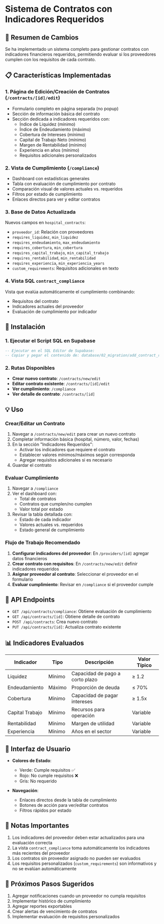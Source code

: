 # Sistema de Contratos con Indicadores Requeridos

## 🎯 Resumen de Cambios

Se ha implementado un sistema completo para gestionar contratos con indicadores financieros requeridos, permitiendo evaluar si los proveedores cumplen con los requisitos de cada contrato.

## 📋 Características Implementadas

### 1. **Página de Edición/Creación de Contratos** (`/contracts/[id]/edit`)
- Formulario completo en página separada (no popup)
- Sección de información básica del contrato
- Sección dedicada a indicadores requeridos con:
  - Índice de Liquidez (mínimo)
  - Índice de Endeudamiento (máximo)
  - Cobertura de Intereses (mínimo)
  - Capital de Trabajo Neto (mínimo)
  - Margen de Rentabilidad (mínimo)
  - Experiencia en años (mínimo)
  - Requisitos adicionales personalizados

### 2. **Vista de Cumplimiento** (`/compliance`)
- Dashboard con estadísticas generales
- Tabla con evaluación de cumplimiento por contrato
- Comparación visual de valores actuales vs. requeridos
- Filtros por estado de cumplimiento
- Enlaces directos para ver y editar contratos

### 3. **Base de Datos Actualizada**
Nuevos campos en `hospital_contracts`:
- `proveedor_id`: Relación con proveedores
- `requires_liquidez`, `min_liquidez`
- `requires_endeudamiento`, `max_endeudamiento`
- `requires_cobertura`, `min_cobertura`
- `requires_capital_trabajo`, `min_capital_trabajo`
- `requires_rentabilidad`, `min_rentabilidad`
- `requires_experiencia`, `min_experiencia_years`
- `custom_requirements`: Requisitos adicionales en texto

### 4. **Vista SQL `contract_compliance`**
Vista que evalúa automáticamente el cumplimiento combinando:
- Requisitos del contrato
- Indicadores actuales del proveedor
- Evaluación de cumplimiento por indicador

## 🚀 Instalación

### 1. Ejecutar el Script SQL en Supabase

```sql
-- Ejecutar en el SQL Editor de Supabase:
-- Copiar y pegar el contenido de: database/02_migration/add_contract_requirements.sql
```

### 2. Rutas Disponibles

- **Crear nuevo contrato**: `/contracts/new/edit`
- **Editar contrato existente**: `/contracts/[id]/edit`
- **Ver cumplimiento**: `/compliance`
- **Ver detalle de contrato**: `/contracts/[id]`

## 💡 Uso

### Crear/Editar un Contrato

1. Navegar a `/contracts/new/edit` para crear un nuevo contrato
2. Completar información básica (hospital, número, valor, fechas)
3. En la sección "Indicadores Requeridos":
   - Activar los indicadores que requiere el contrato
   - Establecer valores mínimos/máximos según corresponda
   - Agregar requisitos adicionales si es necesario
4. Guardar el contrato

### Evaluar Cumplimiento

1. Navegar a `/compliance`
2. Ver el dashboard con:
   - Total de contratos
   - Contratos que cumplen/no cumplen
   - Valor total por estado
3. Revisar la tabla detallada con:
   - Estado de cada indicador
   - Valores actuales vs. requeridos
   - Estado general de cumplimiento

### Flujo de Trabajo Recomendado

1. **Configurar indicadores del proveedor**: En `/providers/[id]` agregar datos financieros
2. **Crear contrato con requisitos**: En `/contracts/new/edit` definir indicadores requeridos
3. **Asignar proveedor al contrato**: Seleccionar el proveedor en el formulario
4. **Evaluar cumplimiento**: Revisar en `/compliance` si el proveedor cumple

## 🔧 API Endpoints

- `GET /api/contracts/compliance`: Obtiene evaluación de cumplimiento
- `GET /api/contracts/[id]`: Obtiene detalle de contrato
- `POST /api/contracts`: Crea nuevo contrato
- `PUT /api/contracts/[id]`: Actualiza contrato existente

## 📊 Indicadores Evaluados

| Indicador | Tipo | Descripción | Valor Típico |
|-----------|------|-------------|--------------|
| Liquidez | Mínimo | Capacidad de pago a corto plazo | ≥ 1.2 |
| Endeudamiento | Máximo | Proporción de deuda | ≤ 70% |
| Cobertura | Mínimo | Capacidad de pagar intereses | ≥ 1.5x |
| Capital Trabajo | Mínimo | Recursos para operación | Variable |
| Rentabilidad | Mínimo | Margen de utilidad | Variable |
| Experiencia | Mínimo | Años en el sector | Variable |

## 🎨 Interfaz de Usuario

- **Colores de Estado**:
  - Verde: Cumple requisitos ✅
  - Rojo: No cumple requisitos ❌
  - Gris: No requerido

- **Navegación**:
  - Enlaces directos desde la tabla de cumplimiento
  - Botones de acción para ver/editar contratos
  - Filtros rápidos por estado

## 📝 Notas Importantes

1. Los indicadores del proveedor deben estar actualizados para una evaluación correcta
2. La vista `contract_compliance` toma automáticamente los indicadores más recientes del proveedor
3. Los contratos sin proveedor asignado no pueden ser evaluados
4. Los requisitos personalizados (`custom_requirements`) son informativos y no se evalúan automáticamente

## 🔄 Próximos Pasos Sugeridos

1. Agregar notificaciones cuando un proveedor no cumpla requisitos
2. Implementar histórico de cumplimiento
3. Agregar reportes exportables
4. Crear alertas de vencimiento de contratos
5. Implementar evaluación de requisitos personalizados
